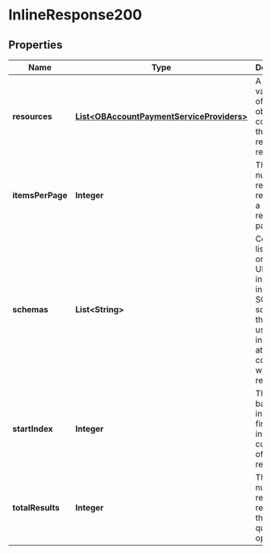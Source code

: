 
# InlineResponse200

## Properties
Name | Type | Description | Notes
------------ | ------------- | ------------- | -------------
**resources** | [**List&lt;OBAccountPaymentServiceProviders&gt;**](OBAccountPaymentServiceProviders.md) | A multi-valued list of complex objects containing the requested resources. |  [optional]
**itemsPerPage** | **Integer** | The number of resources returned in a list response page. |  [optional]
**schemas** | **List&lt;String&gt;** | Contains a list of one or more URIs that indicate included SCIM schemas that are used to indicate the attributes contained within a resource. |  [optional]
**startIndex** | **Integer** | The 1-based index of the first result in the current set of list results. |  [optional]
**totalResults** | **Integer** | The total number of results returned by the list or query operation. |  [optional]



